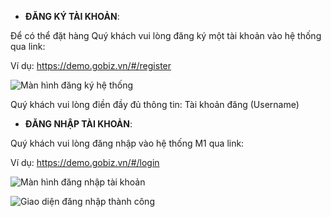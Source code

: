 - **ĐĂNG KÝ TÀI KHOẢN**:

Để có thể đặt hàng Quý khách vui lòng đăng ký một tài khoản vào hệ thống qua link: 

Ví dụ: https://demo.gobiz.vn/#/register



![Màn hình đăng ký hệ thống](https://user-images.githubusercontent.com/73226975/99615643-5a8df300-2a4e-11eb-99a5-5f0ac90fe07d.png)



Quý khách vui lòng điền đầy đủ thông tin:
Tài khoản đăng (Username)

- **ĐĂNG NHẬP TÀI KHOẢN**:

Quý khách vui lòng đăng nhập vào hệ thống M1 qua link: 

Ví dụ: https://demo.gobiz.vn/#/login


![Màn hình đăng nhập tài khoản](https://user-images.githubusercontent.com/73226975/99616329-9e352c80-2a4f-11eb-900f-71e5a635b363.png)


![Giao diện đăng nhập thành công](https://user-images.githubusercontent.com/73226975/99618718-75636600-2a54-11eb-8cad-8aba902f7f62.png)


